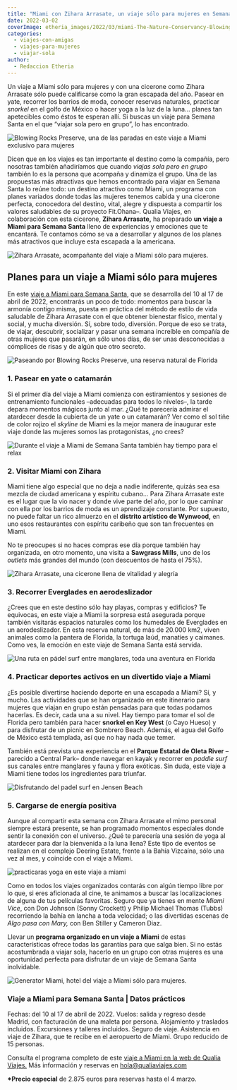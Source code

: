 ```yaml
---
title: "Miami con Zihara Arrasate, un viaje sólo para mujeres en Semana Santa"
date: 2022-03-02
coverImage: etheria_images/2022/03/miami-The-Nature-Conservancy-Blowing-Rocks-Preserve.jpg
categories: 
  - viajes-con-amigas
  - viajes-para-mujeres
  - viajar-sola
author: 
  - Redaccion Etheria
---
```


Un viaje a Miami sólo para mujeres y con una cicerone como Zihara Arrasate sólo puede calificarse como la gran escapada del año. Pasear en yate, recorrer los barrios de moda, conocer reservas naturales, practicar _snorkel_ en el golfo de México o hacer yoga a la luz de la luna... planes tan apetecibles como éstos te esperan allí. Si buscas un viaje para Semana Santa en el que “viajar sola pero en grupo”, lo has encontrado.

![Blowing Rocks Preserve, una de las paradas en este viaje a Miami exclusivo para mujeres](etheria_images/2022/03/miami-The-Nature-Conservancy-Blowing-Rocks-Preserve.jpg "Blowing Rocks Preserve, una de las paradas en este viaje a Miami exclusivo para mujeres.")

Dicen que en los viajes es tan importante el destino como la compañía, pero nosotras 
también añadiríamos que cuando _viajas sola pero en grupo_ también lo es la persona que 
acompaña y dinamiza el grupo. Una de las propuestas más atractivas que hemos encontrado 
para viajar en Semana Santa lo reúne todo: un destino atractivo como Miami, un programa 
con planes variados donde todas las mujeres tenemos cabida y una cicerone perfecta, 
conocedora del destino, vital, alegre y dispuesta a compartir los valores saludables de 
su proyecto Fit.Ohana–. Qualia Viajes, en colaboración con esta cicerone, **Zihara 
Arrasate,** ha preparado **un viaje a Miami para Semana Santa** lleno de experiencias y 
emociones que te encantará. Te contamos cómo se va a desarrollar y algunos de los planes 
más atractivos que incluye esta escapada a la americana. 

![Zihara Arrasate, acompañante del viaje a Miami sólo para mujeres.](etheria_images/2022/03/zihara-arrasate-miami.jpg "Zihara Arrasate, acompañante del viaje a Miami sólo para mujeres.")

## Planes para un viaje a Miami sólo para mujeres

En este [viaje a Miami para Semana 
Santa](https://qualiaviajes.com/norteamerica/estados-unidos/), que se desarrolla del 10 
al 17 de abril de 2022, encontrarás un poco de todo: momentos para buscar la armonía 
contigo misma, puesta en práctica del método de estilo de vida saludable de Zihara 
Arrasate con el que obtener bienestar físico, mental y social, y mucha diversión. Sí, 
sobre todo, diversión. Porque de eso se trata, de viajar, descubrir, socializar y pasar 
una semana increíble en compañía de otras mujeres que pasarán, en sólo unos días, de ser 
unas desconocidas a cómplices de risas y de algún que otro secreto. 

![Paseando por Blowing Rocks Preserve, una reserva natural de Florida](etheria_images/2022/03/The-Nature-Conservancy-Blowing-Rocks-Preserve-683x1024.jpg "Paseando por Blowing Rocks Preserve, una reserva natural de Florida.")

### 1\. Pasear en yate o catamarán

Si el primer día del viaje a Miami comienza con estiramientos y sesiones de 
entrenamiento funcionales –adecuadas para todos lo niveles–, la tarde depara momentos 
mágicos junto al mar. ¿Qué te parecería admirar el atardecer desde la cubierta de un 
yate o un catamarán? Ver como el sol tiñe de color rojizo el _skyline_ de Miami es la 
mejor manera de inaugurar este viaje donde las mujeres somos las protagonistas, ¿no 
crees? 

![Durante el viaje a Miami de Semana Santa también hay tiempo para el relax](etheria_images/2022/03/viaje-amigas-miami-730x1024.jpg "Durante el viaje a Miami de Semana Santa también hay tiempo para el relax.")

### 2\. Visitar Miami con Zihara

Miami tiene algo especial que no deja a nadie indiferente, quizás sea esa mezcla de 
ciudad americana y espíritu cubano... Para Zihara Arrasate este es el lugar que la vio 
nacer y donde vive parte del año, por lo que caminar con ella por los barrios de moda es 
un aprendizaje constante. Por supuesto, no puede faltar un rico almuerzo en el 
**distrito artístico de Wynwood,** en uno esos restaurantes con espíritu caribeño que 
son tan frecuentes en Miami. 

No te preocupes si no haces compras ese día porque también hay organizada, en otro 
momento, una visita a **Sawgrass Mills**, uno de los _outlets_ más grandes del mundo 
(con descuentos de hasta el 75%). 

![Zihara Arrasate, una cicerone llena de vitalidad y alegría](etheria_images/2022/03/viaje-grupo-mujeres-zihara.jpg "Zihara Arrasate, una cicerone llena de vitalidad y alegría.")

### 3\. Recorrer Everglades en aerodeslizador

¿Crees que en este destino sólo hay playas, compras y edificios? Te equivocas, en este 
viaje a Miami la sorpresa está asegurada porque también visitarás espacios naturales 
como los humedales de Everglades en un aerodeslizador. En esta reserva natural, de más 
de 20.000 km2, viven animales como la pantera de Florida, la tortuga laúd, manatíes y 
caimanes. Como ves, la emoción en este viaje de Semana Santa está servida. 

![Una ruta en pádel surf entre manglares, toda una aventura en Florida](etheria_images/2022/03/viaje-miami-yoga-padel-surf.jpg "Una ruta entre manglares, toda una aventura en Florida.")

### 4\. Practicar deportes activos en un divertido viaje a Miami

¿Es posible divertirse haciendo deporte en una escapada a Miami? Sí, y mucho. Las 
actividades que se han organizado en este itinerario para mujeres que viajan en grupo 
están pensadas para que todas podamos hacerlas. Es decir, cada una a su nivel. Hay 
tiempo para tomar el sol de Florida pero también para hacer **snorkel en Key West** (o 
Cayo Hueso) y para disfrutar de un picnic en Sombrero Beach. Además, el agua del Golfo 
de México está templada, así que no hay nada que temer. 

También está prevista una experiencia en el **Parque Estatal de Oleta River** –parecido 
a Central Park– donde navegar en kayak y recorrer en _paddle surf_ sus canales entre 
manglares y fauna y flora exóticas. Sin duda, este viaje a Miami tiene todos los 
ingredientes para triunfar. 

![Disfrutando del padel surf en Jensen Beach](etheria_images/2022/03/Paddleboarding-in-Jensen-Beach.jpg "Disfrutando del paddle surf en Jensen Beach.")

### 5\. Cargarse de energía positiva

Aunque al compartir esta semana con Zihara Arrasate el mimo personal siempre estará 
presente, se han programado momentos especiales donde sentir la conexión con el 
universo. ¿Qué te parecería una sesión de yoga al atardecer para dar la bienvenida a la 
luna llena? Este tipo de eventos se realizan en el complejo Deering Estate, frente a la 
Bahía Vizcaína, sólo una vez al mes, y coincide con el viaje a Miami. 

![practicaras yoga en este viaje a miami](etheria_images/2022/03/yoga-naturaleza-miami-683x1024.jpg "El yoga y la meditación son actividades que benefician a tu salud.")

Como en todos los viajes organizados contarás con algún tiempo libre por lo que, si eres 
aficionada al cine, te animamos a buscar las localizaciones de alguna de tus películas 
favoritas. Seguro que ya tienes en mente _Miami Vice_, con Don Johnson (Sonny Crockett) 
y Philip Michael Thomas (Tubbs) recorriendo la bahía en lancha a toda velocidad; o las 
divertidas escenas de _­­Algo pasa con Mary,_ con Ben Stiller y Cameron Diaz. 

Llevar un **programa organizado en un viaje a Miami** de estas características ofrece 
todas las garantías para que salga bien. Si no estás acostumbrada a viajar sola, hacerlo 
en un grupo con otras mujeres es una oportunidad perfecta para disfrutar de un viaje de 
Semana Santa inolvidable. 

![Generator Miami, hotel del viaje a Miami sólo para mujeres.](etheria_images/2022/03/viaje-miami-hotel.jpg "Generator Miami, hotel del viaje a Miami sólo para mujeres.")

### Viaje a Miami para Semana Santa | Datos prácticos

Fechas: del 10 al 17 de abril de 2022. Vuelos: salida y regreso desde Madrid, con 
facturación de una maleta por persona. Alojamiento y traslados incluidos. Excursiones y 
talleres incluidos. Seguro de viaje. Asistencia en viaje de Zihara, que te recibe en el 
aeropuerto de Miami. Grupo reducido de 15 personas. 

Consulta el programa completo de este [viaje a Miami en la web de Qualia 
Viajes.](https://qualiaviajes.com/norteamerica/estados-unidos/) Más información y 
reservas en hola@qualiaviajes.com 

**\*Precio especial** de 2.875 euros para reservas hasta el 4 marzo.
